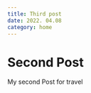 ```yaml
---
title: Third post
date: 2022. 04.08
category: home
---
```



# Second Post

My second Post for travel